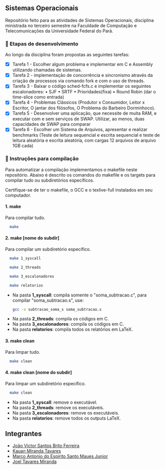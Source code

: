 ## Sistemas Operacionais

Repositório feito para as atividades de Sistemas Operacionais, disciplina ministrada no terceiro semestre na Faculdade de Computação e Telecomunicações da Universidade Federal do Pará.


### 🚀 Etapas de desenvolvimento

Ao longo da disciplina foram propostas as seguintes tarefas:

- [x] Tarefa 1 - Escolher algum problema e implementar em C e Assembly
utilizando chamadas de sistemas.
- [x] Tarefa 2 - implementação de concorrência e
sincronismo através da criação de processos via comando
fork e com o uso de threads.	
- [x] Tarefa 3 - Baixar o código sched-fcfs.c e implementar os seguintes
escalonadores:
• SJF
• SRTF
• Prioridades(fixa)
• Round Robin (dar o time-slice como entrada)
- [x] Tarefa 4 - Problemas Clássicos (Produtor x Consumidor, Leitor x Escritor, O jantar dos filósofos, O Problema do Barbeiro Dorminhoco).
- [x] Tarefa 5 - Desenvolver uma aplicação, que necessite de muita RAM, e executar com e sem serviços de SWAP. Utilizar, ao menos, duas capacidades de SWAP para comparar
- [x] Tarefa 6 - Escolher um Sistema de Arquivos, apresentar e realizar benchmarks (Teste de leitura sequencial e escrita sequencial e teste de leitura aleatória e escrita aleatória, com cargas 12 arquivos de  arquivo 1GB cada)  

### 🧰 Instruções para compilação 
Para automatizar a compilação implementamos o makefile neste repositório. 
Abaixo é descrito os comandos do makefile e os targets para compilar tudo ou subdiretórios específicos. 

Certifique-se de ter o makefile, o GCC e o texlive-full instalados em seu computador.
#### 1. make 
Para compilar tudo.
```sh
  make 
  ```
#### 2. make [nome do subdir]
Para compilar um subdiretório específico.
```sh
  make 1_syscall
  ```
```sh
  make 2_threads
  ```
```sh
  make 3_escalonadores
  ```
```sh
  make relatorios
  ```
* Na pasta **1_syscall**: compila somente o "soma_subtracao.c", para compilar "soma_subtracao.s", use:
  ```sh
  gcc -o subtracao_soma_s soma_subtracao.s 
  ```
* Na pasta **2_threads**: compila os códigos em C.
* Na pasta **3_escalonadores**: compila os códigos em C.
* Na pasta **relatorios**: compila todos os relatórios em LaTeX.  

#### 3. make clean 
Para limpar tudo.

```sh
  make clean
  ```
#### 4. make clean [nome do subdir]
Para limpar um subdiretório específico.

```sh
  make clean
  ```  
  
* Na pasta **1_syscall**: remove o executável.
* Na pasta **2_threads**: remove os executáveis.
* Na pasta **3_escalonadores**: remove os executáveis.
* Na pasta **relatorios**: remove todos os outputs LaTeX.
  
  


## Integrantes

- [João Victor Santos Brito Ferreira](https://github.com/jvictorferreira3301) 
- [Kauan Miranda Tavares](https://github.com/kkauanjjk)
- [Marco Antonio do Espirito Santo Maues Junior](https://github.com/Mauesjr)
- [Joel Tavares Miranda](https://github.com/JoeMiran)





 

